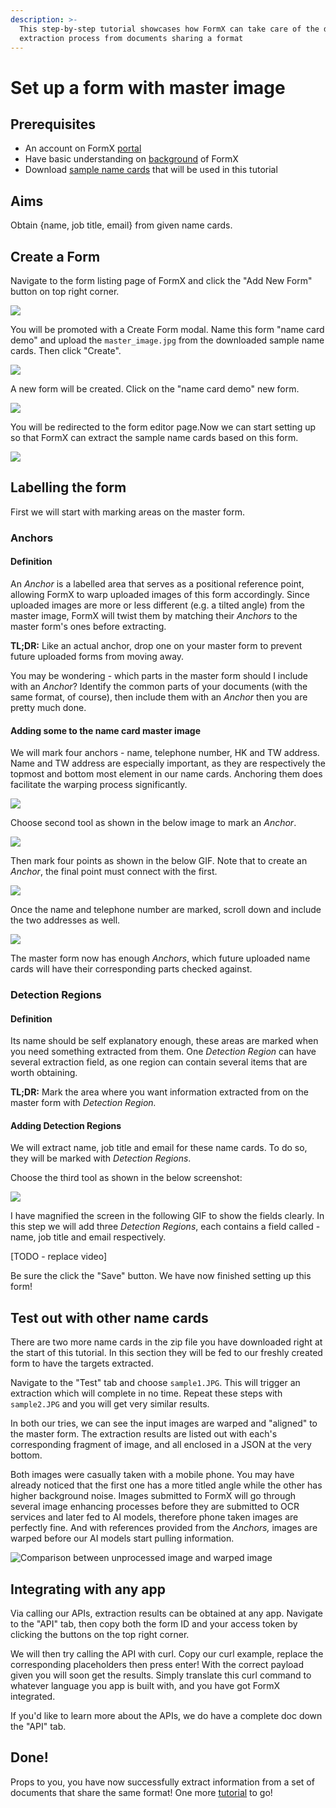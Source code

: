 ```yaml
---
description: >-
  This step-by-step tutorial showcases how FormX can take care of the data
  extraction process from documents sharing a format
---
```


# Set up a form with master image

## Prerequisites

* An account on FormX [portal](https://formextractor.oursky.com/)
* Have basic understanding on [background](../background.md) of FormX
* Download [sample name cards](https://drive.google.com/drive/folders/1DUEMq6uoKQmFWw-gI9gMXrGyW3VLKIAt?usp=sharing) that will be used in this tutorial

## Aims

Obtain {name, job title, email} from given name cards.

## Create a Form

Navigate to the form listing page of FormX and click the "Add New Form" button on top right corner.

![](../.gitbook/assets/screenshot-2020-09-10-at-3.58.36-pm.png)



You will be promoted with a Create Form modal. Name this form "name card demo" and upload the `master_image.jpg` from the downloaded sample name cards. Then click "Create".

![](../.gitbook/assets/screenshot-2020-09-10-at-4.02.40-pm.png)

A new form will be created. Click on the "name card demo" new form.

![](../.gitbook/assets/screenshot-2020-09-10-at-4.07.16-pm.png)

You will be redirected to the form editor page.Now we can start setting up so that FormX can extract the sample name cards based on this form.

![](../.gitbook/assets/screenshot-2020-09-10-at-6.15.08-pm.png)

## Labelling the form

First we will start with marking areas on the master form.

### Anchors

#### Definition

An _Anchor_ is a labelled area that serves as a positional reference point, allowing FormX to warp uploaded images of this form accordingly. Since uploaded images are more or less different \(e.g. a tilted angle\) from the master image, FormX will twist them by matching their _Anchors_ to the master form's ones before  extracting.

**TL;DR:** Like an actual anchor, drop one on your master form to prevent future uploaded forms from moving away. 

You may be wondering - which parts in the master form should I include with an _Anchor_? Identify the common parts of your documents \(with the same format, of course\), then include them with an _Anchor_ then you are pretty much done.

#### Adding some to the name card master image

We will mark four anchors - name, telephone number, HK and TW address. Name and TW address are especially important, as they are respectively the topmost and bottom most element in our name cards. Anchoring them does facilitate the warping process significantly.

![](../.gitbook/assets/screenshot-2020-09-11-at-2.58.51-pm.png)

Choose second tool as shown in the below image to mark an _Anchor_.

![](../.gitbook/assets/screenshot-2020-09-10-at-7.32.18-pm%20%281%29.png)

Then mark four points as shown in the below GIF. Note that to create an _Anchor_, the final point must connect with the first.

![](../.gitbook/assets/1.gif)

Once the name and telephone number are marked, scroll down and include the two addresses as well.

![](../.gitbook/assets/2.gif)

The master form now has enough _Anchors_, which future uploaded name cards will have their corresponding parts checked against.

### Detection Regions

#### Definition

Its name should be self explanatory enough, these areas are marked when you need something extracted from them. One _Detection Region_ can have several extraction field, as one region can contain several items that are worth obtaining.

**TL;DR:** Mark the area where you want information extracted from on the master form with _Detection Region._

#### Adding Detection Regions

We will extract name, job title and email for these name cards. To do so, they will be marked with _Detection Regions_.

Choose the third tool as shown in the below screenshot:

![](../.gitbook/assets/screenshot-2020-09-11-at-2.58.51-pm%20%281%29.png)

I have magnified the screen in the following GIF to show the fields clearly. In this step we will add three _Detection Regions_, each contains a field called - name, job title and email respectively.

\[TODO - replace video\]

Be sure the click the "Save" button. We have now finished setting up this form!

## Test out with other name cards

There are two more name cards in the zip file you have downloaded right at the start of this tutorial. In this section they will be fed to our freshly created form to have the targets extracted.

Navigate to the "Test" tab and choose `sample1.JPG`. This will trigger an extraction which will complete in no time. Repeat these steps with `sample2.JPG` and you will get very similar results.

In both our tries, we can see the input images are warped and "aligned" to the master form. The extraction results are listed out with each's corresponding fragment of image, and all enclosed in a JSON at the very bottom.

Both images were casually taken with a mobile phone. You may have already noticed that the first one has a more titled angle while the other has higher background noise. Images submitted to FormX will go through several image enhancing processes before they are submitted to OCR services and later fed to AI models, therefore phone taken images are perfectly fine. And with references provided from the _Anchors,_ images are warped before our AI models start pulling information.

![Comparison between unprocessed image and warped image](../.gitbook/assets/screenshot-2020-09-11-at-4.37.28-pm.png)

## Integrating with any app

Via calling our APIs, extraction results can be obtained at any app. Navigate to the "API" tab, then copy both the form ID and your access token by clicking the buttons on the top right corner. 

We will then try calling the API with curl. Copy our curl example, replace the corresponding placeholders then press enter! With the correct payload given you will soon get the results. Simply translate this curl command to whatever language you app is built with, and you have got FormX integrated.

If you'd like to learn more about the APIs, we do have a complete doc down the "API" tab.

## Done!

Props to you, you have now successfully extract information from a set of documents that share the same format! One more [tutorial](set-up-a-form-without-master-image.md) to go!






